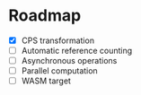 # Roadmap

- [x] CPS transformation
- [ ] Automatic reference counting
- [ ] Asynchronous operations
- [ ] Parallel computation
- [ ] WASM target
